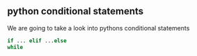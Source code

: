 ## python conditional statements

We are going to take a look into pythons conditional statements
```python
if ... elif ...else
while 
```
